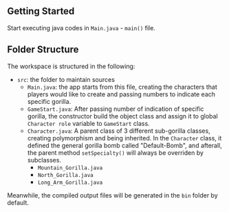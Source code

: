 ## Getting Started

Start executing java codes in `Main.java` - `main()` file.

## Folder Structure

The workspace is structured in the following:

- `src`: the folder to maintain sources
    - `Main.java`: the app starts from this file, creating the characters that players would like to create and passing numbers to indicate each specific gorilla.
    - `GameStart.java`: After passing number of indication of specific gorilla, the constructor build the object class and assign it to global `Character role` variable to `GameStart` class.
    - `Character.java`: A parent class of 3 different sub-gorilla classes, creating polymorphism and being inherited. In the `Character` class, it defined the general gorilla bomb called "Default-Bomb", and afterall, the parent method `setSpecialty()` will always be overriden by subclasses.
        - `Mountain_Gorilla.java`
        - `North_Gorilla.java`
        - `Long_Arm_Gorilla.java`

Meanwhile, the compiled output files will be generated in the `bin` folder by default.
